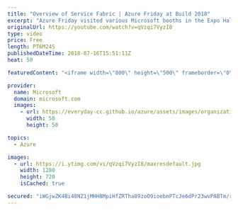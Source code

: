 ```yaml
---
title: "Overview of Service Fabric | Azure Friday at Build 2018"
excerpt: "Azure Friday visited various Microsoft booths in the Expo Hall at Build 2018 to learn what's new. In this episode, Scott Hanselman gets an update on Azure Service Fabric from Matthew Snider.  For more information, see:  • Azure Service Fabric https://aka.ms/azfr/421/01  • Service Fabric Mesh preview"
originalUrl: https://youtube.com/watch?v=qVzqi7VyzI8
type: video
price: Free
length: PT6M24S
publishedDateTime: 2018-07-16T15:51:11Z
heat: 50

featuredContent: "<iframe width=\"800\" height=\"500\" frameborder=\"0\" src=\"https://www.youtube.com/embed/qVzqi7VyzI8\" allow=\"accelerometer; autoplay; encrypted-media; gyroscope; picture-in-picture\" allowfullscreen></iframe>"

provider:
  name: Microsoft
  domain: microsoft.com
  images:
    - url: https://everyday-cc.github.io/azure/assets/images/organizations/microsoft.com-50x50.jpg
      width: 50
      height: 50

topics:
  - Azure

images:
  - url: https://i.ytimg.com/vi/qVzqi7VyzI8/maxresdefault.jpg
    width: 1280
    height: 720
    isCached: true

secured: "iWGjwZK4Bi48NZ1jMHH8MpiHfZRTha89zoO9ioebnPTcJe6dPr23wvPABTm/rcwQhr8NKjTF1VVXJE7kdpSKNj3yZA1BM3BoNYabmPvNID7c/1xnVB8/xpHadoYTShtsbXOIOvMGIEJU7bmu/UzsC/0WMR1sa9OhFpAw3vN3cnz7LPBgrH2Lo0MwXMMSCioB6hXqMzT3+gQYbhWchlWk0yLIbebzVev0uYNgmMuvCBoSBCYQ/Mv1YzgQW19FVz2VFesrQ4m8ubEcRXuoZ/6LvlhD1a6GKWxWlxx1rl+uK36Smc0DGoFDUDMVci/+V7Xu7Zzrh/iRdDvQaqVpKl+b2LyVIIhMz6zi5z3QflWNf1PijaSVUXAulRLZZRUkNfcbrEXx8Fsr8LR5hxmoHzfHBRFALOQybBpWa/8V1DtY5pE=;n/dwLpvsgnEDe41fq0wBbg=="
---
```



